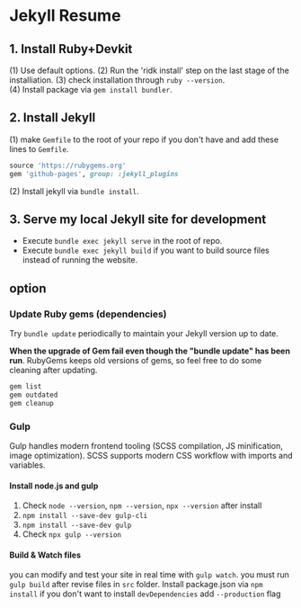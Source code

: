 # Jekyll Resume

## 1. Install Ruby+Devkit
(1) Use default options.
(2) Run the 'ridk install' step on the last stage of the installiation.
(3) check installation through `ruby --version`.  
(4) Install package via `gem install bundler`.

## 2. Install Jekyll
(1) make `Gemfile` to the root of your repo if you don't have and add these lines to `Gemfile`.
```ruby
source 'https://rubygems.org'
gem 'github-pages', group: :jekyll_plugins
```
(2) Install jekyll via `bundle install`.

## 3. Serve my local Jekyll site for development
* Execute `bundle exec jekyll serve` in the root of repo.
* Execute `bundle exec jekyll build` if you want to build source files instead of running the website.


## option

### Update Ruby gems (dependencies)
Try `bundle update` periodically to maintain your Jekyll version up to date.
  
**When the upgrade of Gem fail even though the "bundle update" has been run**. RubyGems keeps old versions of gems, so feel free to do some cleaning after updating.
```ruby
gem list
gem outdated
gem cleanup
```

### Gulp
Gulp handles modern frontend tooling (SCSS compilation, JS minification, image optimization).
SCSS supports modern CSS workflow with imports and variables.

#### Install node.js and gulp
1. Check `node --version`, `npm --version`, `npx --version` after install  
2. `npm install --save-dev gulp-cli` 
3. `npm install --save-dev gulp`  
4. Check `npx gulp --version`

#### Build & Watch files
you can modify and test your site in real time with `gulp watch`.
you must run `gulp build` after revise files in `src` folder.
Install package.json via `npm install` if you don't want to install `devDependencies` add `--production` flag


